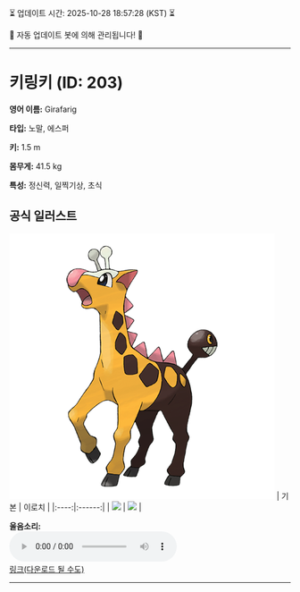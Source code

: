 
⏳ 업데이트 시간: 2025-10-28 18:57:28 (KST) ⏳

🤖 자동 업데이트 봇에 의해 관리됩니다! 🤖

---

# 키링키 (ID: 203)
**영어 이름:** Girafarig

**타입:** 노말, 에스퍼

**키:** 1.5 m

**몸무게:** 41.5 kg

**특성:** 정신력, 일찍기상, 초식

## 공식 일러스트
![](https://raw.githubusercontent.com/PokeAPI/sprites/master/sprites/pokemon/other/official-artwork/203.png)
| 기본 | 이로치 |
|:----:|:------:|
| <img src="http://play.pokemonshowdown.com/sprites/ani/girafarig.gif" width="200"> | <img src="http://play.pokemonshowdown.com/sprites/ani-shiny/girafarig.gif" width="200"> |

**울음소리:**<br><audio controls src="https://raw.githubusercontent.com/PokeAPI/cries/main/cries/pokemon/latest/203.ogg"></audio><br> [링크(다운로드 될 수도)](https://raw.githubusercontent.com/PokeAPI/cries/main/cries/pokemon/latest/203.ogg)


---

